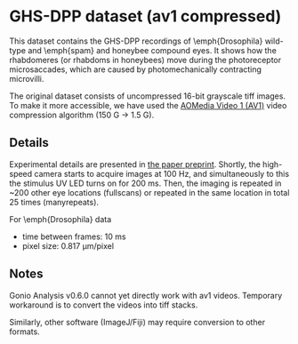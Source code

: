 # GHS-DPP dataset (av1 compressed)

This dataset contains the GHS-DPP recordings
of \emph{Drosophila} wild-type and \emph{spam} and 
honeybee compound eyes.
It shows how the rhabdomeres (or rhabdoms in honeybees) move
during the photoreceptor microsaccades, which are caused by
photomechanically contracting microvilli.

The original dataset consists of uncompressed 16-bit grayscale tiff images.
To make it more accessible, we have used the [AOMedia Video 1 (AV1)](https://en.wikipedia.org/wiki/AV1)
video compression algorithm (150 G -> 1.5 G).

## Details

Experimental details are presented in [the paper preprint](https://www.biorxiv.org/content/10.1101/2021.07.22.453335v2).
Shortly, the high-speed camera starts to acquire
images at 100 Hz, and simultaneously to this the stimulus UV LED turns on for 200 ms.
Then, the imaging is repeated in ~200 other eye locations (fullscans) or
repeated in the same location in total 25 times (manyrepeats).

For \emph{Drosophila} data

- time between frames: 10 ms
- pixel size: 0.817 µm/pixel


## Notes

Gonio Analysis v0.6.0 cannot yet directly work with av1 videos.
Temporary workaround is to convert the videos into tiff stacks.

Similarly, other software (ImageJ/Fiji) may require conversion to
other formats.

